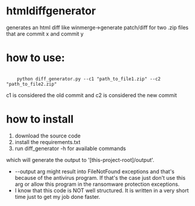 # htmldiffgenerator

generates an html diff like winmerge->generate patch/diff for two .zip files that are commit x and commit y

<h1>
    how to use:
</h1>

<code>
    python diff_generator.py --c1 "path_to_file1.zip" --c2 "path_to_file2.zip"
</code>

c1 is considered the old commit and c2 is considered the new commit

<h1>
    how to install
</h1>

<ol>
        <li>
            download the source code
        </li>
        <li>
            install the requirements.txt
        </li>
        <li>
            run diff_generator -h for available commands
        </li>
</ol>
which will generate the output to '[this-project-root]/output'.

* --output arg might result into FileNotFound exceptions and that's because of the antivirus program. If that's the case just don't use this arg or 
allow this program in the ransomware protection exceptions.
* I know that this code is NOT well structured. It is written in a very short time just to get my job done faster.
